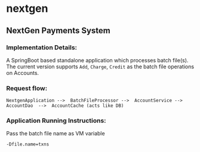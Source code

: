 # nextgen
<h2>NextGen Payments System</h2>


<h3>Implementation Details:</h3>

A SpringBoot based standalone application which processes batch file(s). The current version supports `Add`, `Charge`, `Credit` as the batch file operations on Accounts. 


<h3>Request flow:</h3>

```
NextgenApplication -->  BatchFileProcessor -->  AccountService -->  AccountDao  -->  AccountCache (acts like DB)
```


<h3>Application Running Instructions:</h3>

Pass the batch file name as VM variable
```
-Dfile.name=txns
```
